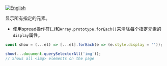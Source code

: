 
<a href="./README.md" target="_blank"><img src="https://img.shields.io/badge/-English-gray" alt="English"/></a>

显示所有指定的元素。

- 使用spread操作符(`…`)和`Array.prototype.forEach()`来清除每个指定元素的`display`属性。

```js
const show = (...el) => [...el].forEach(e => (e.style.display = ''));
```

```js
show(...document.querySelectorAll('img'));
// Shows all <img> elements on the page
```
